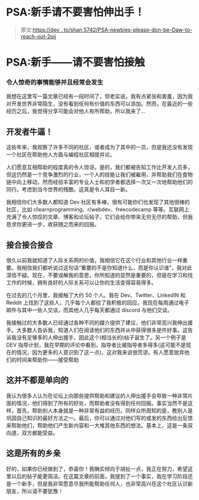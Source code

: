 # PSA:新手请不要害怕伸出手！

> 原文:[https://dev . to/shan 5742/PSA-newbies-please-don-be-Daw-to-reach-out-2pij](https://dev.to/shan5742/psa-newbies-please-dont-be-afraid-to-reach-out-2pij)

# PSA:新手——请不要害怕接触

### 令人惊奇的事情能够并且经常会发生

我想在这里写一篇文章已经有一段时间了，但老实说，我有点紧张和害羞，因为我对开发世界非常陌生，没有看到任何有价值的东西可以添加。然而，在最近的一些经历之后，我觉得分享可能会对他人有所帮助，所以我来了...

## 开发者牛逼！

这些年来，我观察了许多不同的社区，或者成为了其中的一员，但是我还没有发现一个社区在帮助他人方面与编程社区相提并论。

人们愿意互相帮助的程度真的令人惊讶。是的，我们都被告知工作比开发人员多，但这仍然是一个竞争激烈的行业，一个人的技能让我们被雇用，并帮助我们在食物链中向上移动，然而经验丰富的专业人士和初学者都选择一次又一次地帮助他们的同行。考虑到当今世界的残酷，这真是令人耳目一新。

我相信你们大多数人都知道 Dev 社区有多棒，很有可能你们也发现了其他很棒的社区，比如 r/learnprogramming、r/webdev、freecodecamp 等等。互联网上充满了令人惊叹的文章、博客和论坛帖子，它们会给你带来无穷无尽的帮助，但我恳求你更进一步，收获随之而来的回报。

## 接合接合接合

很久以前我就知道了人际关系网的价值，我相信它在这个行业和其他行业一样重要。我相信我们都听说过这句话“重要的不是你知道什么，而是你认识谁”，我对此深信不疑。现在，不要误解我的意思，你所知道的显然是重要的，但是在学习和找工作的时候，拥有良好的人际关系可以让你的生活变得容易得多。

在过去的几个月里，我接触了大约 50 个人。我在 Dev、Twitter、LinkedIN 和 Reddit 上找到了这些人，几乎每个人都给了我积极的回应。我现在每周通过电子邮件与其中一些人交谈，而其他人几乎每天都通过 discord 与他们交谈。

我接触过的大多数人已经通过各种不同的媒介提供了建议，他们非常高兴我伸出援手。大多数人告诉我，知道人们在阅读他们的东西并从中获得很多是件好事。这告诉我没有足够多的人伸出援手，因此这个(相当长的)帖子诞生了。另一个例子是 DEV 指导计划，我在早期的评论中看到，指导者比被指导者多得多(这可能不是现在的情况，因为更多的人意识到了这一点)，这对我来说很荒谬。有人愿意放弃他们的时间来帮助你——接受帮助

## 这并不都是单向的

我认为很多人认为在论坛上向那些提供帮助和建议的人伸出援手会导致一种非常片面的情况，他们得到了所有的好处，而帮助者没有得到任何回报。事实当然不是这样，首先，帮助别人本身就是一种非常有益的经历。同样众所周知的是，教别人是巩固自己知识的最好方法之一。最后，你可以通过对他们写的或发的东西给出反馈来帮助他们，帮助他们产生新内容和一大堆其他东西的想法。基本上，这是一条双向道，双方都能受益。

## 这是所有的乡亲

好的，如果你已经做到了，恭喜你！我确实倾向于胡扯一点，我正在努力，希望这里以后的帖子能更简洁。在这篇文章的前面，我提到了一个事实，我在学习阶段还是一个新手，但是我非常愿意尽我所能帮助任何人，也非常高兴在这个社区认识新朋友，所以请不要犹豫！